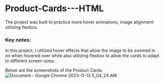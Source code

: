 # Product-Cards---HTML
The project was built to practice more hover animations, image alignment utilizing flexbox. 

### Key notes: 
In this project, I utilized hover effects that allow the image to be zoomed in on when hovered over
while also utilizing flexbox to allow the cards to adapt to different screen sizes. 

Below are the screenshots of the Product Cards. 
![Document - Google Chrome 2023-11-13 5_04_24 AM](https://github.com/DanielsWebDevelopment/Product-Cards---HTML/assets/129445203/c8c5b491-d408-4d4b-b2c1-70e5075eb76c)
